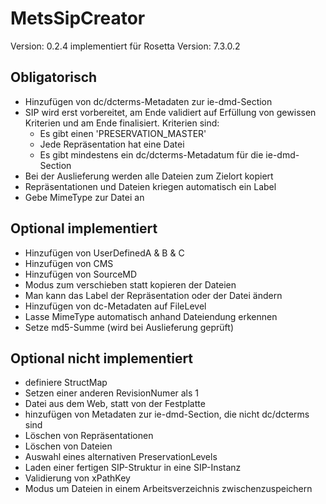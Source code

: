 # MetsSipCreator

Version: 0.2.4
implementiert für Rosetta Version: 7.3.0.2

## Obligatorisch

* Hinzufügen von dc/dcterms-Metadaten zur ie-dmd-Section
* SIP wird erst vorbereitet, am Ende validiert auf Erfüllung von gewissen Kriterien und am Ende finalisiert. Kriterien sind:
  * Es gibt einen 'PRESERVATION_MASTER'
  * Jede Repräsentation hat eine Datei
  * Es gibt mindestens ein dc/dcterms-Metadatum für die ie-dmd-Section
* Bei der Auslieferung werden alle Dateien zum Zielort kopiert
* Repräsentationen und Dateien kriegen automatisch ein Label
* Gebe MimeType zur Datei an

## Optional implementiert

* Hinzufügen von UserDefinedA & B & C
* Hinzufügen von CMS
* Hinzufügen von SourceMD
* Modus zum verschieben statt kopieren der Dateien
* Man kann das Label der Repräsentation oder der Datei ändern
* Hinzufügen von dc-Metadaten auf FileLevel
* Lasse MimeType automatisch anhand Dateiendung erkennen
* Setze md5-Summe (wird bei Auslieferung geprüft)

## Optional nicht implementiert

* definiere StructMap
* Setzen einer anderen RevisionNumer als 1
* Datei aus dem Web, statt von der Festplatte
* hinzufügen von Metadaten zur ie-dmd-Section, die nicht dc/dcterms sind
* Löschen von Repräsentationen
* Löschen von Dateien
* Auswahl eines alternativen PreservationLevels
* Laden einer fertigen SIP-Struktur in eine SIP-Instanz
* Validierung von xPathKey
* Modus um Dateien in einem Arbeitsverzeichnis zwischenzuspeichern